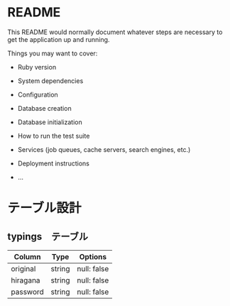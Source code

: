 # README

This README would normally document whatever steps are necessary to get the
application up and running.

Things you may want to cover:

* Ruby version

* System dependencies

* Configuration

* Database creation

* Database initialization

* How to run the test suite

* Services (job queues, cache servers, search engines, etc.)

* Deployment instructions

* ...


# テーブル設計

## typings　テーブル

| Column    | Type    | Options     |
|-----------|---------|-------------|
| original  | string  | null: false |
| hiragana  | string  | null: false |
| password  | string  | null: false |
